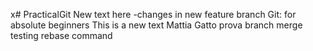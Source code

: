 x# PracticalGit
New text here -changes in new feature branch
Git: for absolute beginners
This is a new text
Mattia Gatto
prova branch merge 
testing rebase command

